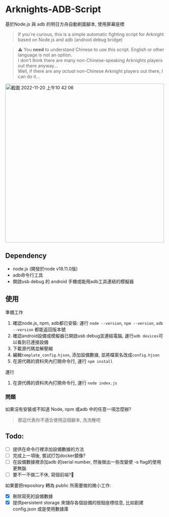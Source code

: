 # Arknights-ADB-Script
基於Node.js 與 adb 的明日方舟自動刷圖腳本, 使用屏幕座標

> If you're curious, this is a simple automatic fighting script for Arknight based on Node.js and adb (android debug bridge)<br/>

> :warning: You **need** to understand Chinese to use this script. English or other language is not an option. <br/>
> I don't think there are many non-Chinese-speaking Arknights players out there anyway... <br/>
> Well, if there are any *actual* non-Chinese Arknight players out there, I can do it...

<img width="500vw" alt="截圖 2022-11-20 上午10 42 06" src="https://user-images.githubusercontent.com/36402030/202917462-d3050e01-5a14-4de6-a1eb-f9e1700d912b.png">

## Dependency
- node.js (開發於node v18.11.0版)
- adb命令行工具
- 開啟usb debug 的 android 手機或能用adb工具連結的模擬器


## 使用
準備工作
1. 確認node.js, npm, adb都已安裝: 運行 `node --version`, `npm --version`, `adb --version` 都能返回版本號
2. 確認android設備或模擬器已開啟usb debug並連結電腦, 運行`adb devices`可以看到已連接設備
3. 下載源代碼並解壓縮
4. 編輯`template_config.hjson`, 添加設備數據, 並將檔案名改成`config.hjson`
5. 在源代碼的資料夾內打開命令行, 運行 `npm install`

運行
1. 在源代碼的資料夾內打開命令行, 運行 `node index.js`

### 問題

如果沒有安裝或不知道 Node, npm 或adb 中的任意一項怎麼辦?
> 那這代表你不適合使用這個腳本, 洗洗睡吧


## Todo:
- [ ] 提供在命令行裡添加設備數據的方法
- [ ] 完成上一項後, 嘗試打包docker鏡像?
- [ ] 在設備數據裡添加adb 的serial number, 然後做出一些改變使 -s flag的使用更無腦
- [ ] 要不一不做二不休, 寫個前端?:thinking:

如果要把repository 轉為 public 所需要做的微小工作:
- [x] 刪除寫死的設備數據
- [x] 提供persistent storage 來儲存各個設備的按鈕座標信息, 比如創建config.json 或是使用數據庫
